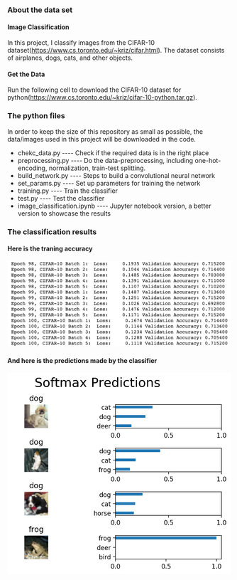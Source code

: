 ### About the data set

#### Image Classification
In this project, I classify images from the CIFAR-10 dataset(https://www.cs.toronto.edu/~kriz/cifar.html).  The dataset consists of airplanes, dogs, cats, and other objects.

#### Get the Data
Run the following cell to download the CIFAR-10 dataset for python(https://www.cs.toronto.edu/~kriz/cifar-10-python.tar.gz).

### The python files

In order to keep the size of this repository as small as possible, the data/images used in this project will be downloaded in the code.

* chekc_data.py   ---- Check if the required data is in the right place
* preprocessing.py   ---- Do the data-preprocessing, including one-hot-encoding, normalization, train-test splitting.
* build_network.py   ---- Steps to build a convolutional neural network
* set_params.py   ---- Set up parameters for training the network
* training.py   ---- Train the classifier
* test.py   ---- Test the classifier
* image_classification.ipynb   ---- Jupyter notebook version, a better version to showcase the results


### The classification results

#### Here is the traning accuracy
![Training Accuracy](Results/training_acc.jpg?raw=true "Title")

#### And here is the predictions made by the classifier
![Predictions](Results/predicting.png?raw=true "Title")
